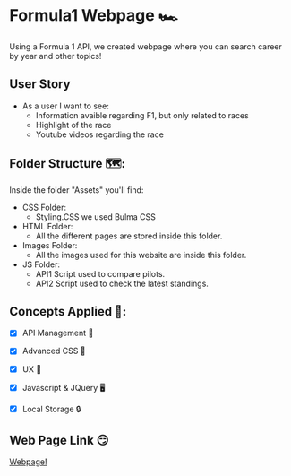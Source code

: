 # Formula1 Webpage 🏎️
Using a Formula 1 API, we created webpage where you can search career by year and other topics!

## User Story
- As a user I want to see:
    - Information avaible regarding F1, but only related to races
    - Highlight of the race
    - Youtube videos regarding the race

## Folder Structure 🗺️:
Inside the folder "Assets" you'll find:
- CSS Folder:
    - Styling.CSS we used Bulma CSS
- HTML Folder:
    - All the different pages are stored inside this folder.
- Images Folder:
    - All the images used for this website are inside this folder.
- JS Folder:
    - API1 Script used to compare pilots.
    - API2 Script used to check the latest standings.

## Concepts Applied 🧐:
- [x] API Management 🦴

- [x] Advanced CSS 🎨

- [x] UX 🤔

- [x] Javascript & JQuery 🖥️

- [x] Local Storage 🔒

## Web Page Link 😏
<a href="https://davidtc8.github.io/Formula1-Webpage/" target="_blank">Webpage!</a>
